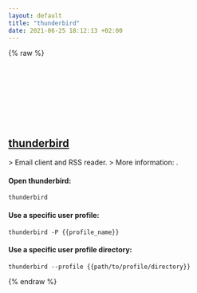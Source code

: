 ```yaml
---
layout: default
title: "thunderbird"
date: 2021-06-25 18:12:13 +02:00
---
```

{% raw %}
<h2 id="thunderbird">
  <a href="/en/common/thunderbird.html">thunderbird</a> <a href="#thunderbird"><svg class="icon">
    <use href="/assets/images/unicode_sprite.svg#link" />
  </svg></a>
</h2>
> Email client and RSS reader.
> More information: <https://thunderbird.net>.

#### Open thunderbird:
```shell
thunderbird
```
#### Use a specific user profile:
```shell
thunderbird -P {{profile_name}}
```
#### Use a specific user profile directory:
```shell
thunderbird --profile {{path/to/profile/directory}}
```
{% endraw %}
